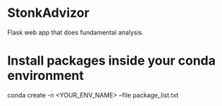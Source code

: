 # StonkAdvizor
Flask web app that does fundamental analysis.

# Install packages inside your conda environment
conda create -n <YOUR_ENV_NAME> –file package_list.txt
